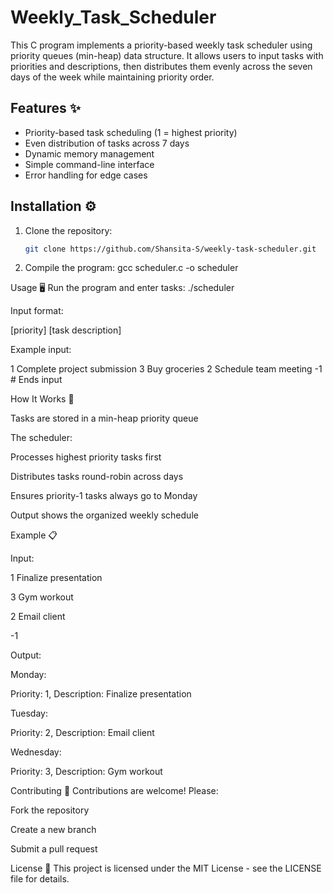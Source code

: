 # Weekly_Task_Scheduler
This C program implements a priority-based weekly task scheduler using priority queues (min-heap) data structure. It allows users to input tasks with priorities and descriptions, then distributes them evenly across the seven days of the week while maintaining priority order.

## Features ✨
- Priority-based task scheduling (1 = highest priority)
- Even distribution of tasks across 7 days
- Dynamic memory management
- Simple command-line interface
- Error handling for edge cases

## Installation ⚙️
1. Clone the repository:
   ```bash
   git clone https://github.com/Shansita-S/weekly-task-scheduler.git

2. Compile the program:
   gcc scheduler.c -o scheduler

 Usage 🖥️
   Run the program and enter tasks:
   ./scheduler

Input format:

[priority] [task description]

Example input:

1 Complete project submission
3 Buy groceries
2 Schedule team meeting
-1  # Ends input

How It Works 🔧

Tasks are stored in a min-heap priority queue

The scheduler:

Processes highest priority tasks first

Distributes tasks round-robin across days

Ensures priority-1 tasks always go to Monday

Output shows the organized weekly schedule

Example 📋

Input:

1 Finalize presentation

3 Gym workout

2 Email client

-1

Output:

Monday:

Priority: 1, Description: Finalize presentation

Tuesday:

Priority: 2, Description: Email client

Wednesday:

Priority: 3, Description: Gym workout

Contributing 🤝
Contributions are welcome! Please:

Fork the repository

Create a new branch

Submit a pull request

License 📄
This project is licensed under the MIT License - see the LICENSE file for details.





